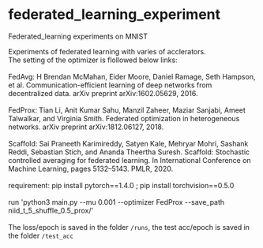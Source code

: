 # federated_learning_experiment
Federated_learning experiments on MNIST

Experiments of federated learning with varies of acclerators.<br>
The setting of the optimizer is flollowed below links:<br>
<br>
FedAvg: H Brendan McMahan, Eider Moore, Daniel Ramage, Seth Hampson, et al. Communication-efficient
learning of deep networks from decentralized data. arXiv preprint arXiv:1602.05629, 2016.<br>
<br>
FedProx: Tian Li, Anit Kumar Sahu, Manzil Zaheer, Maziar Sanjabi, Ameet Talwalkar, and Virginia Smith.
Federated optimization in heterogeneous networks. arXiv preprint arXiv:1812.06127, 2018.<br>
<br>
Scaffold: Sai Praneeth Karimireddy, Satyen Kale, Mehryar Mohri, Sashank Reddi, Sebastian Stich, and
Ananda Theertha Suresh. Scaffold: Stochastic controlled averaging for federated learning. In
International Conference on Machine Learning, pages 5132–5143. PMLR, 2020.<br>
<br>
requirement: pip install pytorch==1.4.0 ; pip install torchvision==0.5.0<br>
<br>
run 'python3 main.py --mu 0.001 --optimizer FedProx --save_path niid_t_5_shuffle_0.5_prox/'<br>
<br>
The loss/epoch is saved in the folder `/runs`, the test acc/epoch is saved in the folder `/test_acc`
